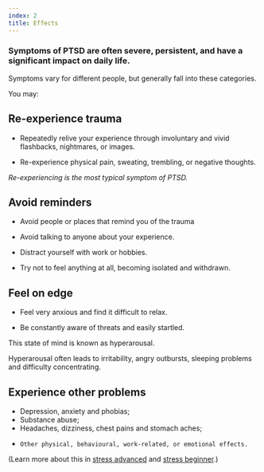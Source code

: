 ```yaml
---
index: 2
title: Effects
---
```

### Symptoms of PTSD are often severe, persistent, and have a significant impact on daily life.

Symptoms vary for different people, but generally fall into these categories. 

You may: 

## Re-experience trauma  

*	Repeatedly relive your experience through involuntary and vivid flashbacks, nightmares, or images. 

*	Re-experience physical pain, sweating, trembling, or negative thoughts.

_Re-experiencing is the most typical symptom of PTSD._

## Avoid reminders

*	Avoid people or places that remind you of the trauma

*	Avoid talking to anyone about your experience. 

*	Distract yourself with work or hobbies. 

*	Try not to feel anything at all, becoming isolated and withdrawn.

## Feel on edge  

*	Feel very anxious and find it difficult to relax. 

*	Be constantly aware of threats and easily startled. 

This state of mind is known as hyperarousal. 

Hyperarousal often leads to irritability, angry outbursts, sleeping problems and difficulty concentrating.

## Experience other problems  

*   Depression, anxiety and phobias;
*   Substance abuse;
*   Headaches, dizziness, chest pains and stomach aches;
*	  Other physical, behavioural, work-related, or emotional effects.

(Learn more about this in [stress advanced](umbrella://stress/stress/advanced) and [stress beginner](umbrella://stress/stress/beginner).)
